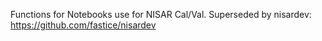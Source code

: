 Functions for Notebooks use for NISAR Cal/Val. Superseded by nisardev: https://github.com/fastice/nisardev

